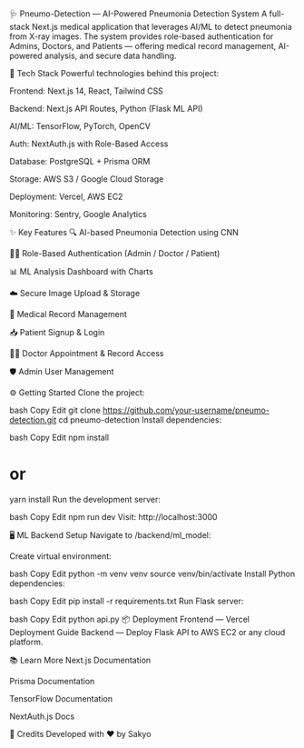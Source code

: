 🩺 Pneumo-Detection — AI-Powered Pneumonia Detection System
A full-stack Next.js medical application that leverages AI/ML to detect pneumonia from X-ray images. The system provides role-based authentication for Admins, Doctors, and Patients — offering medical record management, AI-powered analysis, and secure data handling.

🚀 Tech Stack
Powerful technologies behind this project:

Frontend: Next.js 14, React, Tailwind CSS

Backend: Next.js API Routes, Python (Flask ML API)

AI/ML: TensorFlow, PyTorch, OpenCV

Auth: NextAuth.js with Role-Based Access

Database: PostgreSQL + Prisma ORM

Storage: AWS S3 / Google Cloud Storage

Deployment: Vercel, AWS EC2

Monitoring: Sentry, Google Analytics


✨ Key Features
🔍 AI-based Pneumonia Detection using CNN

🧑‍⚕️ Role-Based Authentication (Admin / Doctor / Patient)

📊 ML Analysis Dashboard with Charts

☁️ Secure Image Upload & Storage

📄 Medical Record Management

📥 Patient Signup & Login

👨‍⚕️ Doctor Appointment & Record Access

🛡️ Admin User Management

⚙️ Getting Started
Clone the project:

bash
Copy
Edit
git clone https://github.com/your-username/pneumo-detection.git
cd pneumo-detection
Install dependencies:

bash
Copy
Edit
npm install
# or
yarn install
Run the development server:

bash
Copy
Edit
npm run dev
Visit: http://localhost:3000

🖥️ ML Backend Setup
Navigate to /backend/ml_model:

Create virtual environment:

bash
Copy
Edit
python -m venv venv
source venv/bin/activate
Install Python dependencies:

bash
Copy
Edit
pip install -r requirements.txt
Run Flask server:

bash
Copy
Edit
python api.py
📦 Deployment
Frontend — Vercel Deployment Guide
Backend — Deploy Flask API to AWS EC2 or any cloud platform.

📚 Learn More
Next.js Documentation

Prisma Documentation

TensorFlow Documentation

NextAuth.js Docs


🙌 Credits
Developed with ❤️ by Sakyo

